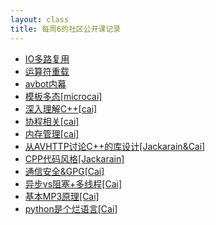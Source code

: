 ```yaml
---
layout: class
title: 每周6的社区公开课记录
---
```

* [IO多路复用](https://avlog.avplayer.org/3597082/IO%E5%A4%9A%E8%B7%AF%E5%A4%8D%E7%94%A8.html)
* [运算符重载](https://avlog.avplayer.org/3597082/c++%E8%BF%90%E7%AE%97%E7%AC%A6%E9%87%8D%E8%BD%BD.html)
* [avbot内幕](https://avlog.avplayer.org/3597082/avbot%E5%86%85%E5%B9%95.html)
* [模板多态\[microcai\]](https://avlog.avplayer.org/3597082/%E6%A8%A1%E6%9D%BF%E5%A4%9A%E6%80%81.html)
* [深入理解C++\[cai\]](https://avlog.avplayer.org/3597082/whyIuseCpp.html)
* [协程相关\[cai\]](https://avlog.avplayer.org/3597082/%E5%8D%8F%E7%A8%8B.html)
* [内存管理\[cai\]](https://avlog.avplayer.org/3597082/%E5%86%85%E5%AD%98%E7%AE%A1%E7%90%86%E9%9D%A9%E5%91%BD.html)
* [从AVHTTP讨论C++的库设计\[Jackarain&Cai\]](https://avlog.avplayer.org/3597082/avhttp%E6%9D%82%E8%B0%88.html)
* [CPP代码风格\[Jackarain\]](https://avlog.avplayer.org/3597082/CPP%E4%BB%A3%E7%A0%81%E9%A3%8E%E6%A0%BC.html)
* [通信安全&amp;GPG\[Cai\]](https://avlog.avplayer.org/3597082/%E9%80%9A%E4%BF%A1%E5%AE%89%E5%85%A8&amp%3bGPG.html)
* [异步vs阻塞+多线程\[Cai\]](https://avlog.avplayer.org/3597082/%E5%BC%82%E6%AD%A5vs%E5%90%8C%E6%AD%A5%E5%A4%9A%E7%BA%BF%E7%A8%8B.html)
* [基本MP3原理\[Cai\]](https://avlog.avplayer.org/3597082/basicmp3.html)
* [python是个烂语言\[Cai\]](https://avlog.avplayer.org/3597082/python%e6%98%af%e4%b8%aa%e7%83%82%e8%af%ad%e8%a8%80.html)

